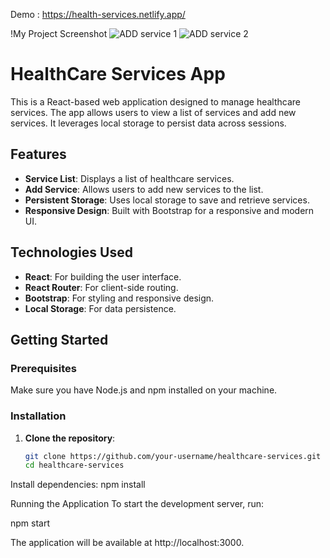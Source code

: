 Demo : https://health-services.netlify.app/

!My Project Screenshot
![ADD service 1](https://github.com/user-attachments/assets/a00c17c7-49ab-4899-832d-ddc5159e97ec)
![ADD service 2](https://github.com/user-attachments/assets/f454a58f-e22f-4cd9-90a8-04ec006db377)

# HealthCare Services App

This is a React-based web application designed to manage healthcare services. The app allows users to view a list of services and add new services. It leverages local storage to persist data across sessions.

## Features

- **Service List**: Displays a list of healthcare services.
- **Add Service**: Allows users to add new services to the list.
- **Persistent Storage**: Uses local storage to save and retrieve services.
- **Responsive Design**: Built with Bootstrap for a responsive and modern UI.

## Technologies Used

- **React**: For building the user interface.
- **React Router**: For client-side routing.
- **Bootstrap**: For styling and responsive design.
- **Local Storage**: For data persistence.

## Getting Started

### Prerequisites

Make sure you have Node.js and npm installed on your machine.

### Installation

1. **Clone the repository**:
   ```bash
   git clone https://github.com/your-username/healthcare-services.git
   cd healthcare-services

Install dependencies:
npm install

Running the Application
To start the development server, run:

npm start

The application will be available at http://localhost:3000.
